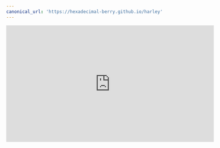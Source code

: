 ```yaml
---
canonical_url: 'https://hexadecimal-berry.github.io/harley'
---
```



<iframe width="560" height="315" src="https://www.youtube.com/embed/oHg5SJYRHA0?&autoplay=1&controls=0" frameborder="0" allow="accelerometer; autoplay; encrypted-media; gyroscope; picture-in-picture" allowfullscreen></iframe>
